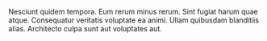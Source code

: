 Nesciunt quidem tempora. Eum rerum minus rerum. Sint fugiat harum quae atque. Consequatur veritatis voluptate ea animi. Ullam quibusdam blanditiis alias. Architecto culpa sunt aut voluptates aut.